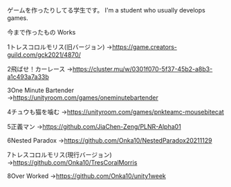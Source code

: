 ゲームを作ったりしてる学生です。
I'm a student who usually develops games.


今まで作ったもの
Works

1トレスコロルモリス(旧バージョン)
→https://game.creators-guild.com/gck2021/4870/

2飛ばせ！カーレース
→https://cluster.mu/w/0301f070-5f37-45b2-a8b3-a1c493a7a33b

3One Minute Bartender
→https://unityroom.com/games/oneminutebartender

4チュウも猫を噛む
→https://unityroom.com/games/pnkteamc-mousebitecat

5正義マン
→https://github.com/JiaChen-Zeng/PLNR-Alpha01

6Nested Paradox
→https://github.com/Onka10/NestedParadox20211129

7トレスコロルモリス(現行バージョン)
→https://github.com/Onka10/TresCoralMorris

8Over Worked
→https://github.com/Onka10/unity1week
